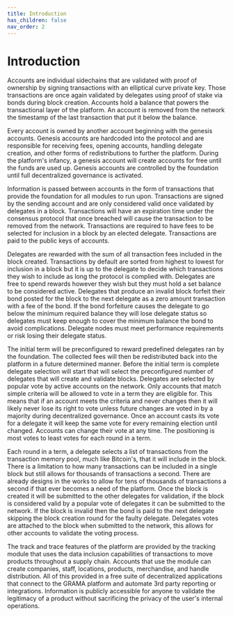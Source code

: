 ```yaml
---
title: Introduction
has_children: false
nav_order: 2
---
```


# Introduction

Accounts are individual sidechains that are validated with proof of ownership by signing transactions with an elliptical curve private key.  Those transactions are once again validated by delegates using proof of stake via bonds during block creation.  Accounts hold a balance that powers the transactional layer of the platform.  An account is removed from the network the timestamp of the last transaction that put it below the balance.

Every account is owned by another account beginning with the genesis accounts.  Genesis accounts are hardcoded into the protocol and are responsible for receiving fees, opening accounts, handling delegate creation, and other forms of redistributions to further the platform.  During the platform's infancy, a genesis account will create accounts for free until the funds are used up.  Genesis accounts are controlled by the foundation until full decentralized governance is activated.

Information is passed between accounts in the form of transactions that provide the foundation for all modules to run upon.  Transactions are signed by the sending account and are only considered valid once validated by delegates in a block.  Transactions will have an expiration time under the consensus protocol that once breached will cause the transaction to be removed from the network.  Transactions are required to have fees to be selected for inclusion in a block by an elected delegate.  Transactions are paid to the public keys of accounts.

Delegates are rewarded with the sum of all transaction fees included in the block created.  Transactions by default are sorted from highest to lowest for inclusion in a block but it is up to the delegate to decide which transactions they wish to include as long the protocol is complied with.  Delegates are free to spend rewards however they wish but they must hold a set balance to be considered active.  Delegates that produce an invalid block forfeit their bond posted for the block to the next delegate as a zero amount transaction with a fee of the bond.  If the bond forfeiture causes the delegate to go below the minimum required balance they will lose delegate status so delegates must keep enough to cover the minimum balance the bond to avoid complications.  Delegate nodes must meet performance requirements or risk losing their delegate status.

The initial term will be preconfigured to reward predefined delegates ran by the foundation.  The collected fees will then be redistributed back into the platform in a future determined manner.  Before the initial term is complete delegate selection will start that will select the preconfigured number of delegates that will create and validate blocks.  Delegates are selected by popular vote by active accounts on the network.  Only accounts that match simple criteria will be allowed to vote in a term they are eligible for.  This means that if an account meets the criteria and never changes then it will likely never lose its right to vote unless future changes are voted in by a majority during decentralized governance.  Once an account casts its vote for a delegate it will keep the same vote for every remaining election until changed.  Accounts can change their vote at any time.  The positioning is most votes to least votes for each round in a term.

Each round in a term, a delegate selects a list of transactions from the transaction memory pool, much like Bitcoin's, that it will include in the block.  There is a limitation to how many transactions can be included in a single block but still allows for thousands of transactions a second.  There are already designs in the works to allow for tens of thousands of transactions a second if that ever becomes a need of the platform.  Once the block is created it will be submitted to the other delegates for validation, if the block is considered valid by a popular vote of delegates it can be submitted to the network.  If the block is invalid then the bond is paid to the next delegate skipping the block creation round for the faulty delegate.  Delegates votes are attached to the block when submitted to the network, this allows for other accounts to validate the voting process.

The track and trace features of the platform are provided by the tracking module that uses the data inclusion capabilities of transactions to move products throughout a supply chain.  Accounts that use the module can create companies, staff, locations, products, merchandise, and handle distribution.  All of this provided in a free suite of decentralized applications that connect to the GRAMA platform and automate 3rd party reporting or integrations.  Information is publicly accessible for anyone to validate the legitimacy of a product without sacrificing the privacy of the user's internal operations.
